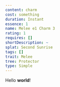 ```yaml
---
content: charm
cost: something
duration: Instant
essence: 1
name: Melee e1 Charm 3
rating: 1
requires: []
shortDescription: ~
splat: Second Sunrise
tags: []
trait: Melee
tree: Protector
type: Simple
---
```


Hello **world**!
